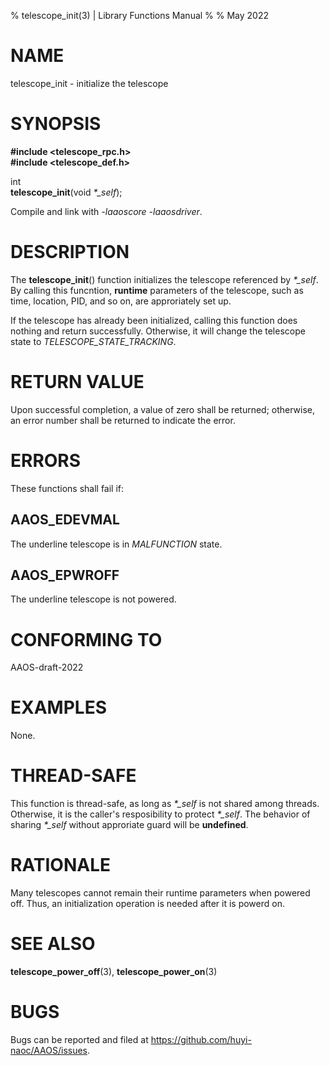 % telescope\_init(3) | Library Functions Manual
%
% May 2022

NAME
====

telescope\_init - initialize the telescope

SYNOPSIS
========

**#include <telescope_rpc.h>**  
**#include <telescope_def.h>**

int  
**telescope_init**(void *\*\_self*);

Compile and link with *-laaoscore* *-laaosdriver*.

DESCRIPTION
===========

The **telescope_init**() function initializes the telescope referenced by *\*\_self*. By calling this funcntion, **runtime** parameters of the telescope, such as time, location, PID, and so on, are approriately set up.  

If the telescope has already been initialized, calling this function does nothing and return successfully. Otherwise, it will change the telescope state to *TELESCOPE_STATE_TRACKING*.

RETURN VALUE
============

Upon successful completion, a value of zero shall be returned; otherwise, an error number shall be returned to indicate the error.

ERRORS
======

These functions shall fail if:

AAOS\_EDEVMAL
------------

The underline telescope is in *MALFUNCTION* state.

AAOS\_EPWROFF
------------

The underline telescope is not powered.

CONFORMING TO
=============

AAOS-draft-2022

EXAMPLES
========

None.

THREAD-SAFE
===========

This function is thread-safe, as long as *\*\_self* is not shared among threads. Otherwise, it is the caller's resposibility to protect *\*\_self*. The behavior of sharing *\*\_self* without approriate guard will be **undefined**.

RATIONALE
=========

Many telescopes cannot remain their runtime parameters when powered off. Thus, an initialization operation is needed after it is powerd on. 

SEE ALSO
========

**telescope_power_off**(3), **telescope_power_on**(3)

BUGS
====

Bugs can be reported and filed at https://github.com/huyi-naoc/AAOS/issues.

